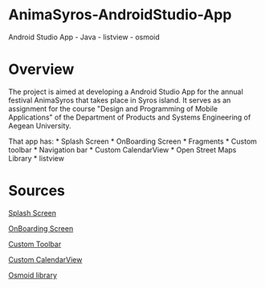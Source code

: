 # AnimaSyros-AndroidStudio-App
 Android Studio App - Java - listview - osmoid

# Overview

<p>The project is aimed at developing a Android Studio App for the annual festival AnimaSyros that takes place in Syros island. It serves as an assignment for the course "Design and Programming of Mobile Applications" of the Department of Products and Systems Engineering of Aegean University.</p>

<p>That app has:
 * Splash Screen
 * OnBoarding Screen
 * Fragments
 * Custom toolbar
 * Navigation bar
 * Custom CalendarView
 * Open Street Maps Library
 * listview

 # Sources
 <p><a href="https://www.youtube.com/watch?v=RYWMkin2YgQ">Splash Screen</a></p>
 <p><a href="https://www.youtube.com/watch?v=nfsqxkrTQFY&t=11s">OnBoarding Screen</a></p>
 <p><a href="https://www.youtube.com/watch?v=IcqKOeK8ZcU">Custom Toolbar</a></p>
 <p><a href="https://www.digitalocean.com/community/tutorials/android-calendar-view">Custom CalendarView</a></p>
 <p><a href="https://github.com/osmdroid/osmdroid/wiki/How-to-use-the-osmdroid-library-(Java)">Osmoid library</a></p>


